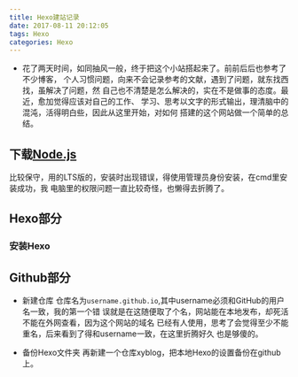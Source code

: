 ```yaml
---
title: Hexo建站记录
date: 2017-08-11 20:12:05
tags: Hexo
categories: Hexo
---
```


* 花了两天时间，如同抽风一般，终于把这个小站搭起来了。前前后后也参考了不少博客，
个人习惯问题，向来不会记录参考的文献，遇到了问题，就东找西找，虽解决了问题，然
自己也不清楚是怎么解决的，实在不是做事的态度。最近，愈加觉得应该对自己的工作、
学习、思考以文字的形式输出，理清脑中的混沌，活得明白些，因此从这里开始，对如何
搭建的这个网站做一个简单的总结。

## 下载[Node.js](https://nodejs.org/en/)
  比较保守，用的LTS版的，安装时出现错误，得使用管理员身份安装，在cmd里安装成功，我
  电脑里的权限问题一直比较奇怪，也懒得去折腾了。

## Hexo部分

### 安装Hexo
  
## Github部分

+ 新建仓库
  仓库名为`username.github.io`,其中username必须和GitHub的用户名一致，我的第一个错
误就是在这随便取了个名，网站能在本地发布，却死活不能在外网查看，因为这个网站的域名
已经有人使用，思考了会觉得至少不能重名，后来看到了得和username一致，在这里折腾好久
也是够傻的。

+ 备份Hexo文件夹
  再新建一个仓库xyblog，把本地Hexo的设置备份在github上。